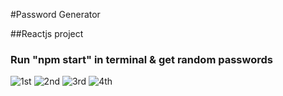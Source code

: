 #Password Generator

##Reactjs project

### Run "npm start" in terminal & get random passwords

![1st](https://github.com/andreicatrina/password-generator/assets/90219924/b07e941c-b3be-42ca-9b57-309a7ce307c9)
![2nd](https://github.com/andreicatrina/password-generator/assets/90219924/7aa8cc3b-8508-4af3-b09e-0188d80aa3df)
![3rd](https://github.com/andreicatrina/password-generator/assets/90219924/6b227ae7-55e9-4954-947e-5551d6663c89)
![4th](https://github.com/andreicatrina/password-generator/assets/90219924/456b2eb0-141a-4584-aa32-f51ee2da3f2e)

